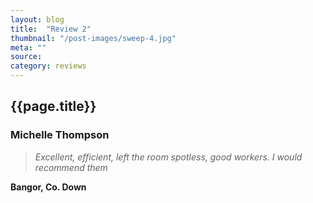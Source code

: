 ```yaml
---
layout: blog
title:  "Review 2"
thumbnail: "/post-images/sweep-4.jpg"
meta: ""
source:
category: reviews
---
```


<h2 class="text-center pc-post-title">{{page.title}}</h2>


<!-- ********************************************************* -->
<!-- ************ Enter Content Below ************************ -->
<!-- ********************************************************* -->

### Michelle Thompson

> _Excellent, efficient, left the room spotless, good workers. I would recommend them_

**Bangor, Co. Down**

